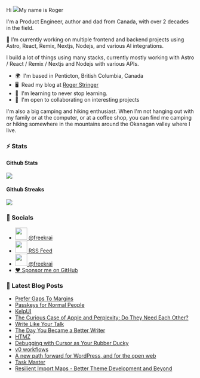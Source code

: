 Hi ![](https://user-images.githubusercontent.com/18350557/176309783-0785949b-9127-417c-8b55-ab5a4333674e.gif)My name is Roger 

I'm a Product Engineer, author and dad from Canada, with over 2 decades in the field.

🔭 I’m currently working on multiple frontend and backend projects using Astro, React, Remix, Nextjs, Nodejs, and various AI integrations. 

I build a lot of things using many stacks, currently mostly working with Astro / React / Remix / Nextjs and Nodejs with various APIs.  

* 🌍  I'm based in Penticton, British Columbia, Canada 
* 🖥️  Read my blog at [Roger Stringer](https://rogerstringer.com)
* 🧠  I'm learning to never stop learning. 
* 🤝  I'm open to collaborating on interesting projects

I'm also a big camping and hiking enthusiast. When I'm not hanging out with my family or at the computer, or at a coffee shop, you can find me camping or hiking somewhere in the mountains around the Okanagan valley where I live.

### :zap: Stats

#### Github Stats
  
![](https://github-readme-stats-knowmad.vercel.app/api?username=freekrai&show_icons=true&count_private=true)
  
#### Github Streaks 
  
![](https://github-readme-streak-stats.herokuapp.com/?user=freekrai)

### :card_index: Socials  

- <a href="https://www.github.com/freekrai" target="_blank" rel="noreferrer"><img src="https://raw.githubusercontent.com/danielcranney/readme-generator/main/public/icons/socials/github.svg" width="32" height="32" /> @freekrai</a>
- <a href="https://rogerstringer.com/rss.xml" target="_blank" rel="noreferrer"><img src="https://raw.githubusercontent.com/danielcranney/readme-generator/main/public/icons/socials/rss.svg" width="32" height="32" /> RSS Feed</a>
- <a href="https://x/freekrai" target="_blank" rel="noreferrer"><img src="https://raw.githubusercontent.com/danielcranney/readme-generator/main/public/icons/socials/twitter.svg" width="32" height="32" /> @freekrai</a>
- <a href="https://github.com/sponsors/freekrai"> ❤️ Sponsor me on GitHub</a>

### :newspaper: Latest Blog Posts

<!-- BLOG-POST-LIST:START -->
- [Prefer Gaps To Margins](https://rogerstringer.com/bookmarks/prefer-gaps-to-margins)
- [Passkeys for Normal People](https://rogerstringer.com/bookmarks/passkeys-for-normal-people)
- [KelpUI](https://rogerstringer.com/bookmarks/kelpui)
- [The Curious Case of Apple and Perplexity: Do They Need Each Other?](https://rogerstringer.com/blog/the-curious-case-of-apple-and-perplexity)
- [Write Like Your Talk](https://rogerstringer.com/bookmarks/write-like-your-talk)
- [The Day You Became a Better Writer](https://rogerstringer.com/bookmarks/the-day-you-became-a-better-writer)
- [HTMZ](https://rogerstringer.com/bookmarks/htmz)
- [Debugging with Cursor as Your Rubber Ducky](https://rogerstringer.com/bookmarks/debugging-with-cursor-as-your-rubber-ducky)
- [v0 workflows](https://rogerstringer.com/bookmarks/v0-workflows)
- [A new path forward for WordPress, and for the open web](https://rogerstringer.com/blog/a-new-path-forward-for-wordpress-and-for-the-open-web)
- [Task Master](https://rogerstringer.com/bookmarks/taskmaster)
- [Resilient Import Maps - Better Theme Development and Beyond](https://rogerstringer.com/bookmarks/resilient-import-maps)
<!-- BLOG-POST-LIST:END -->

<!--
#### Top Languages 
![](https://github-readme-stats-knowmad.vercel.app/api/top-langs/?username=freekrai&hide=null&count_private=true)
![wakatime stats](https://github-readme-stats-knowmad.vercel.app/api/wakatime?username=datamcfly)


Here are some ideas to get you started:

- 🔭 I’m currently working on ...
- 🌱 I’m currently learning ...
- 👯 I’m looking to collaborate on ...
- 🤔 I’m looking for help with ...
- 💬 Ask me about ...
- 📫 How to reach me: ...
- 😄 Pronouns: ...
- ⚡ Fun fact: ...
-->
